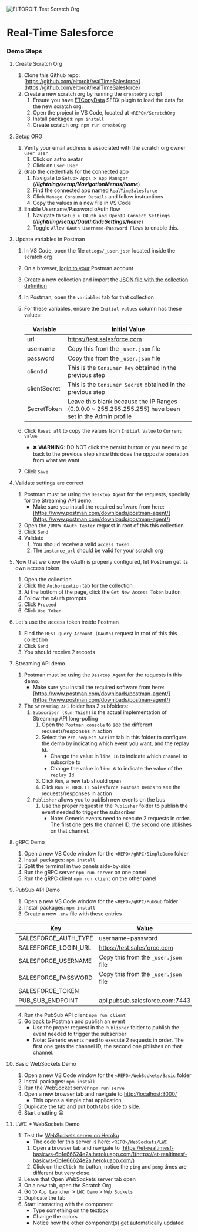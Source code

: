 ![ELTOROIT Test Scratch Org](https://github.com/eltoroit/realTimeSalesforce/workflows/ELTOROIT_RealTimeSalesforce/badge.svg)

# Real-Time Salesforce

### Demo Steps

1. Create Scratch Org
   1. Clone this Github repo: [https://github.com/eltoroit/realTimeSalesforce](https://github.com/eltoroit/realTimeSalesforce)
   2. Create a new scratch org by running the `createOrg` script
      1. Ensure you have [ETCopyData](https://github.com/eltoroit/etcopydata) SFDX plugin to load the data for the new scratch org.
      2. Open the project in VS Code, located at `<REPO>/ScratchOrg`
      3. Install packages: `npm install`
      4. Create scratch org: `npm run createOrg`
2. Setup ORG
   1. Verify your email address is associated with the scratch org owner `user user`
      1. Click on astro avatar
      2. Click on `User User`
   2. Grab the credentials for the connected app
      1. Navigate to `Setup> Apps > App Manager` (_**/lightning/setup/NavigationMenus/home**_)
      2. Find the connected app named `RealTimeSalesforce`
      3. Click `Manage Consumer Details` and follow instructions
      4. Copy the values in a new file in VS Code
   3. Enable Username/Password oAuth flow
      1. Navigate to `Setup > OAuth and OpenID Connect Settings` (_**/lightning/setup/OauthOidcSettings/home**_)
      2. Toggle `Allow OAuth Username-Password Flows` to enable this.
3. Update variables in Postman

   1. In VS Code, open the file `etLogs/_user.json` located inside the scratch org
   2. On a browser, [login to your](https://identity.getpostman.com/login) Postman account
   3. Create a new collection and import the [JSON file with the collection definition](/Other%20Files/Postman_collection.json)
   4. In Postman, open the `variables` tab for that collection
   5. For these variables, ensure the `Initial values` column has these values:

      | Variable     | Initial Value                                                                                         |
      | ------------ | ----------------------------------------------------------------------------------------------------- |
      | url          | https://test.salesforce.com                                                                           |
      | username     | Copy this from the `_user.json` file                                                                  |
      | password     | Copy this from the `_user.json` file                                                                  |
      | clientId     | This is the `Consumer Key` obtained in the previous step                                              |
      | clientSecret | This is the `Consumer Secret` obtained in the previous step                                           |
      | SecretToken  | Leave this blank because the IP Ranges (0.0.0.0 ~ 255.255.255.255) have been set in the Admin profile |

   6. Click `Reset all` to copy the values from `Initial Value` to `Current Value`
      - ❌ **WARNING**: DO NOT click the _persist_ button or you need to go back to the previous step since this does the opposite operation from what we want.
   7. Click `Save`

4. Validate settings are correct
   1. Postman must be using the `Desktop Agent` for the requests, specially for the Streaming API demo.
      - Make sure you install the required software from here: [https://www.postman.com/downloads/postman-agent/](https://www.postman.com/downloads/postman-agent/)
   2. Open the `/UNPW OAuth Tester` request in root of this this collection
   3. Click `Send`
   4. Validate
      1. You should receive a valid `access_token`
      2. The `instance_url` should be valid for your scratch org
5. Now that we know the oAuth is properly configured, let Postman get its own access token
   1. Open the collection
   2. Click the `Authorization` tab for the collection
   3. At the bottom of the page, click the `Get New Access Token` button
   4. Follow the oAuth prompts
   5. Click `Proceed`
   6. Click `Use Token`
6. Let's use the access token inside Postman
   1. Find the `REST Query Account (OAuth)` request in root of this this collection
   2. Click `Send`
   3. You should receive 2 records
7. Streaming API demo
   1. Postman must be using the `Desktop Agent` for the requests in this demo.
      - Make sure you install the required software from here: [https://www.postman.com/downloads/postman-agent/](https://www.postman.com/downloads/postman-agent/)
   2. The `Streaming API` folder has 2 subfolders:
      1. `Subscriber (Run This!)` is the actual implementation of Streaming API long-polling
         1. Open the `Postman console` to see the different requests/responses in action
         2. Select the `Pre-request Script` tab in this folder to configure the demo by indicating which event you want, and the replay Id.
            - Change the value in `line 16` to indicate which `channel` to subscribe to
            - Change the value in `line 6` to indicate the value of the `replay Id`
         3. Click `Run`, a new tab should open
         4. Click `Run ELTORO.IT Salesforce Postman Demos` to see the requests/responses in action
      2. `Publisher` allows you to publish new events on the bus
         1. Use the proper request in the `Publisher` folder to publish the event needed to trigger the subscriber
            - Note: Generic events need to execute 2 requests in order. The first one gets the channel ID, the second one pblishes on that channel.
8. gRPC Demo
   1. Open a new VS Code window for the `<REPO>/gRPC/SimpleDemo` folder
   2. Install packages: `npm install`
   3. Split the terminal in two panels side-by-side
   4. Run the gRPC server `npm run server` on one panel
   5. Run the gRPC client `npm run client` on the other panel
9. PubSub API Demo

   1. Open a new VS Code window for the `<REPO>/gRPC/PubSub` folder
   2. Install packages: `npm install`
   3. Create a new `.env` file with these entries

   | Key                  | Value                                |
   | -------------------- | ------------------------------------ |
   | SALESFORCE_AUTH_TYPE | username-password                    |
   | SALESFORCE_LOGIN_URL | https://test.salesforce.com          |
   | SALESFORCE_USERNAME  | Copy this from the `_user.json` file |
   | SALESFORCE_PASSWORD  | Copy this from the `_user.json` file |
   | SALESFORCE_TOKEN     | <optional>                           |
   | PUB_SUB_ENDPOINT     | api.pubsub.salesforce.com:7443       |

   4. Run the PubSub API client `npm run client`
   5. Go back to Postman and publish an event
      - Use the proper request in the `Publisher` folder to publish the event needed to trigger the subscriber
      - Note: Generic events need to execute 2 requests in order. The first one gets the channel ID, the second one pblishes on that channel.

10. Basic WebSockets Demo
    1. Open a new VS Code window for the `<REPO>/WebSockets/Basic` folder
    2. Install packages: `npm install`
    3. Run the WebSocket server `npm run serve`
    4. Open a new browser tab and navigate to [http://localhost:3000/](http://localhost:3000/)
       - This opens a simple chat application
    5. Duplicate the tab and put both tabs side to side.
    6. Start chatting 😀
11. LWC + WebSockets Demo
    1. Test the [WebSockets server on Heroku](https://et-realtimesf-basicws-6b1e66624e2a.herokuapp.com/)
       - The code for this server is here: `<REPO>/WebSockets/LWC`
       1. Open a browser tab and navigate to [https://et-realtimesf-basicws-6b1e66624e2a.herokuapp.com/](https://et-realtimesf-basicws-6b1e66624e2a.herokuapp.com/)
       2. Click on the `Click Me` button, notice the `ping` and `pong` times are different but very close.
    2. Leave that Open WebSockets server tab open
    3. On a new tab, open the Scratch Org
    4. Go to `App Launcher` > `LWC Demo` > `Web Sockets`
    5. Duplicate the tab
    6. Start interacting with the component
       - Type something on the textbox
       - Change the colors
       - Notice how the other component(s) get automatically updated
